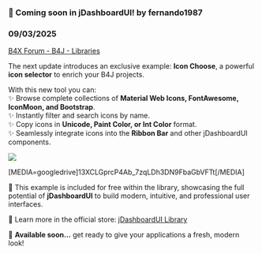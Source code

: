 ### 🎉 Coming soon in jDashboardUI! by fernando1987
### 09/03/2025
[B4X Forum - B4J - Libraries](https://www.b4x.com/android/forum/threads/168503/)

The next update introduces an exclusive example: **Icon Choose**, a powerful **icon selector** to enrich your B4J projects.  
  
  
With this new tool you can:  
✨ Browse complete collections of **Material Web Icons, FontAwesome, IconMoon, and Bootstrap**.  
✨ Instantly filter and search icons by name.  
✨ Copy icons in **Unicode, Paint Color, or Int Color** format.  
✨ Seamlessly integrate icons into the **Ribbon Bar** and other jDashboardUI components.  
  
![](https://www.b4x.com/android/forum/attachments/166540)  
  
[MEDIA=googledrive]13XCLGprcP4Ab\_7zqLDh3DN9FbaGbVFTt[/MEDIA]  
  
🔹 This example is included for free within the library, showcasing the full potential of **jDashboardUI** to build modern, intuitive, and professional user interfaces.  
  
  
🔗 Learn more in the official store: [jDashboardUI Library](https://b4xapp.com/item/jdashboard-ui-library-?utm_source=chatgpt.com)  
  
  
🚀 **Available soon…** get ready to give your applications a fresh, modern look!